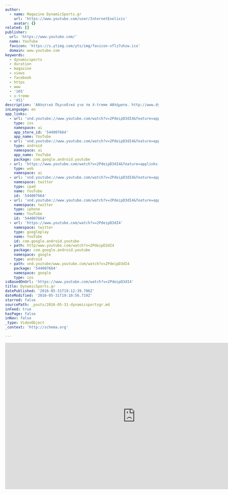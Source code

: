 ```yaml
---
author:
  - name: Magazine DynamicSports.gr
    url: 'https://www.youtube.com/user/InternetExelixis'
    avatar: {}
related: []
publisher:
  url: 'https://www.youtube.com/'
  name: YouTube
  favicon: 'https://s.ytimg.com/yts/img/favicon-vflz7uhzw.ico'
  domain: www.youtube.com
keywords:
  - dynamicsports
  - duration
  - magazine
  - views
  - facebook
  - https
  - www
  - '165'
  - x-treme
  - '451'
description: 'Αθλητικό Περιοδικό για τα X-treme Αθλήματα. http://www.dynamicsports.gr Join us on Facebook Page: https://www.facebook.com/DynamicSports.gr Join us on Facebook Group: https://www.facebook.com/groups/dynamicsports/'
inLanguage: en
app_links:
  - url: 'vnd.youtube://www.youtube.com/watch?v=2PdeipD3dI4&feature=applinks'
    type: ios
    namespace: ai
    app_store_id: '544007664'
    app_name: YouTube
  - url: 'vnd.youtube://www.youtube.com/watch?v=2PdeipD3dI4&feature=applinks'
    type: android
    namespace: ai
    app_name: YouTube
    package: com.google.android.youtube
  - url: 'https://www.youtube.com/watch?v=2PdeipD3dI4&feature=applinks'
    type: web
    namespace: ai
  - url: 'vnd.youtube://www.youtube.com/watch?v=2PdeipD3dI4&feature=applinks'
    namespace: twitter
    type: ipad
    name: YouTube
    id: '544007664'
  - url: 'vnd.youtube://www.youtube.com/watch?v=2PdeipD3dI4&feature=applinks'
    namespace: twitter
    type: iphone
    name: YouTube
    id: '544007664'
  - url: 'https://www.youtube.com/watch?v=2PdeipD3dI4'
    namespace: twitter
    type: googleplay
    name: YouTube
    id: com.google.android.youtube
  - path: http/www.youtube.com/watch?v=2PdeipD3dI4
    package: com.google.android.youtube
    namespace: google
    type: android
  - path: vnd.youtube/www.youtube.com/watch?v=2PdeipD3dI4
    package: '544007664'
    namespace: google
    type: ios
isBasedOnUrl: 'https://www.youtube.com/watch?v=2PdeipD3dI4'
title: DynamicSports.gr
datePublished: '2016-05-31T19:12:39.786Z'
dateModified: '2016-05-31T19:10:56.719Z'
starred: false
sourcePath: _posts/2016-05-31-dynamicsportsgr.md
inFeed: true
hasPage: false
inNav: false
_type: VideoObject
_context: 'http://schema.org'

---
```

<iframe src="https://cdn.embedly.com/widgets/media.html?src=https%3A%2F%2Fwww.youtube.com%2Fembed%2F2PdeipD3dI4%3Ffeature%3Doembed&amp;url=http%3A%2F%2Fwww.youtube.com%2Fwatch%3Fv%3D2PdeipD3dI4&amp;image=https%3A%2F%2Fi.ytimg.com%2Fvi%2F2PdeipD3dI4%2Fhqdefault.jpg&amp;key=b7d04c9b404c499eba89ee7072e1c4f7&amp;type=text%2Fhtml&amp;schema=youtube" width="854" height="480" scrolling="no" frameborder="0" allowfullscreen="" style=""></iframe>